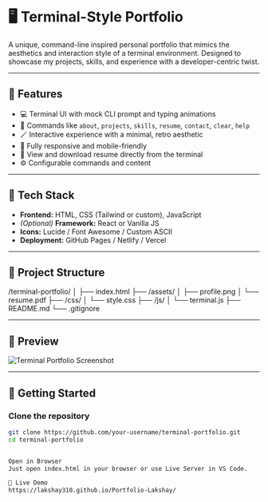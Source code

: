 # 🖥️ Terminal-Style Portfolio

A unique, command-line inspired personal portfolio that mimics the aesthetics and interaction style of a terminal environment. Designed to showcase my projects, skills, and experience with a developer-centric twist.

---

## 🎯 Features

- 💻 Terminal UI with mock CLI prompt and typing animations
- 🧠 Commands like `about`, `projects`, `skills`, `resume`, `contact`, `clear`, `help`
- 🪄 Interactive experience with a minimal, retro aesthetic
- 📱 Fully responsive and mobile-friendly
- 🔗 View and download resume directly from the terminal
- ⚙️ Configurable commands and content

---

## 🧰 Tech Stack

- **Frontend:** HTML, CSS (Tailwind or custom), JavaScript
- *(Optional)* **Framework:** React or Vanilla JS
- **Icons:** Lucide / Font Awesome / Custom ASCII
- **Deployment:** GitHub Pages / Netlify / Vercel

---

## 📁 Project Structure

/terminal-portfolio/
│
├── index.html
├── /assets/
│ ├── profile.png
│ └── resume.pdf
├── /css/
│ └── style.css
├── /js/
│ └── terminal.js
├── README.md
└── .gitignore


---

## 📸 Preview

![Terminal Portfolio Screenshot](assets/preview.png)

---

## 🚀 Getting Started

### Clone the repository

```bash
git clone https://github.com/your-username/terminal-portfolio.git
cd terminal-portfolio


Open in Browser
Just open index.html in your browser or use Live Server in VS Code.

🔗 Live Demo
https://lakshay310.github.io/Portfolio-Lakshay/
